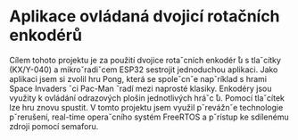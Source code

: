 # Aplikace ovládaná dvojicí rotačních enkodérů

Cílem tohoto projektu je za použití dvojice rotaˇcních enkodér  ̊u s tlaˇcítky (KX/Y-040) a mikroˇradiˇcem
ESP32 sestrojit jednoduchou aplikaci. Jako aplikaci jsem si zvolil hru Pong, která se spoleˇcnˇe napˇríklad s hrami
Space Invaders ˇci Pac-Man ˇradí mezi naprosté klasiky.
Enkodéry jsou využity k ovládání odrazových plošin jednotlivých hráˇc  ̊u. Pomocí tlaˇcítek lze hru znovu
spustit. V tomto projektu jsem využil pˇrevážnˇe technologie pˇrerušení, real-time operaˇcního systém FreeRTOS
a pˇrístup ke sdílenému zdroji pomocí semaforu.
